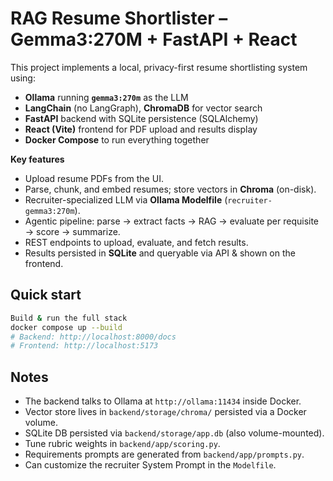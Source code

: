 # RAG Resume Shortlister – Gemma3:270M + FastAPI + React

This project implements a local, privacy-first resume shortlisting system using:
- **Ollama** running **`gemma3:270m`** as the LLM
- **LangChain** (no LangGraph), **ChromaDB** for vector search
- **FastAPI** backend with SQLite persistence (SQLAlchemy)
- **React (Vite)** frontend for PDF upload and results display
- **Docker Compose** to run everything together

**Key features**
- Upload resume PDFs from the UI.
- Parse, chunk, and embed resumes; store vectors in **Chroma** (on-disk).
- Recruiter-specialized LLM via **Ollama Modelfile** (`recruiter-gemma3:270m`).
- Agentic pipeline: parse → extract facts → RAG → evaluate per requisite → score → summarize.
- REST endpoints to upload, evaluate, and fetch results.
- Results persisted in **SQLite** and queryable via API & shown on the frontend.

## Quick start

```bash
Build & run the full stack
docker compose up --build
# Backend: http://localhost:8000/docs
# Frontend: http://localhost:5173

```

## Notes
- The backend talks to Ollama at `http://ollama:11434` inside Docker.
- Vector store lives in `backend/storage/chroma/` persisted via a Docker volume.
- SQLite DB persisted via `backend/storage/app.db` (also volume-mounted).
- Tune rubric weights in `backend/app/scoring.py`.
- Requirements prompts are generated from `backend/app/prompts.py`.
- Can customize the recruiter System Prompt in the `Modelfile`.
```

